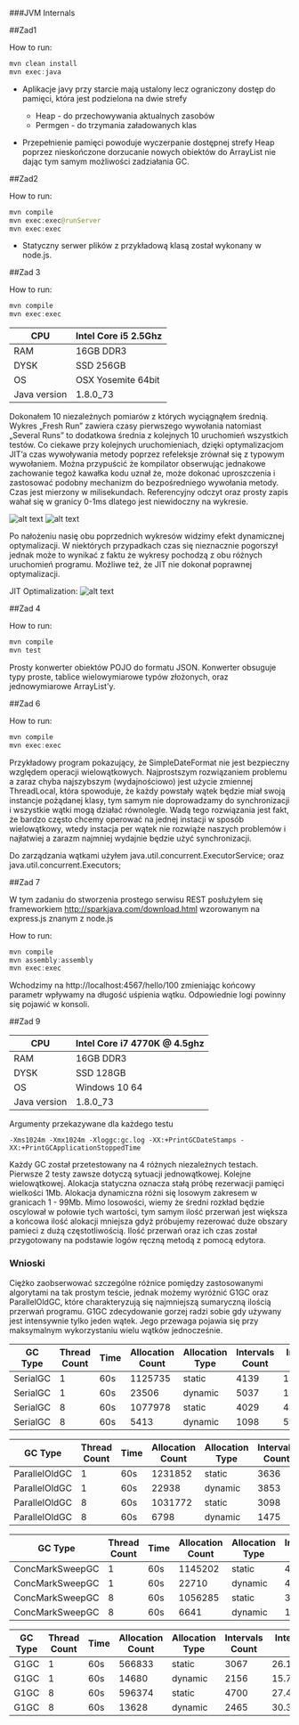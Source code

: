###JVM Internals

##Zad1

How to run:

```java
mvn clean install
mvn exec:java
```

* Aplikacje javy przy starcie mają ustalony lecz ograniczony dostęp do pamięci,
która jest podzielona na dwie strefy
    - Heap - do przechowywania aktualnych zasobów
    - Permgen - do trzymania załadowanych klas

* Przepełnienie pamięci powoduje wyczerpanie dostępnej strefy Heap poprzez
nieskończone dorzucanie nowych obiektów do ArrayList nie dając tym samym możliwości zadziałania GC.

##Zad2

How to run:

```java
mvn compile
mvn exec:exec@runServer
mvn exec:exec
```
* Statyczny serwer plików z przykładową klasą został wykonany w node.js.

##Zad 3

How to run:

```java
mvn compile
mvn exec:exec
```
|    CPU              |    Intel Core i5 2.5Ghz    |
|---------------------|----------------------------|
|    RAM              |    16GB DDR3               |
|    DYSK             |    SSD 256GB               |
|    OS               |    OSX Yosemite 64bit      |
|    Java version     |    1.8.0_73                |

Dokonałem 10 niezależnych pomiarów z których wyciągnąłem średnią. Wykres „Fresh Run” zawiera czasy pierwszego wywołania natomiast „Several Runs” to dodatkowa średnia z kolejnych 10 uruchomień wszystkich testów.  Co ciekawe przy kolejnych uruchomieniach, dzięki optymalizacjom JIT’a czas wywoływania metody poprzez refeleksje zrównał się z typowym wywołaniem. Można przypuścić że kompilator obserwując jednakowe zachowanie tegoż kawałka kodu uznał że, może dokonać uproszczenia i zastosować podobny mechanizm do bezpośredniego wywołania metody. Czas jest mierzony w milisekundach. Referencyjny odczyt oraz prosty zapis wahał się w granicy 0-1ms dlatego jest niewidoczny na wykresie.

![alt text](https://dl.dropboxusercontent.com/u/15067146/freshrun.PNG "Fresh Run")
![alt text](https://dl.dropboxusercontent.com/u/15067146/after10.PNG "After 10")

Po nałożeniu nasię obu poprzednich wykresów widzimy efekt dynamicznej optymalizacji. W niektórych przypadkach czas się nieznacznie pogorszył jednak może to wynikać z faktu że wykresy pochodzą z obu różnych uruchomień programu. Możliwe też, że JIT nie dokonał poprawnej optymalizacji. 

JIT Optimalization:
![alt text](https://dl.dropboxusercontent.com/u/15067146/JITOptymalization.PNG "JIT Optymalization")

##Zad 4

How to run:

```java
mvn compile
mvn test
```

Prosty konwerter obiektów POJO do formatu JSON. Konwerter obsuguje typy proste, tablice wielowymiarowe typów złożonych, oraz jednowymiarowe ArrayList'y. 

##Zad 6

How to run:
```java
mvn compile
mvn exec:exec
```

Przykładowy program pokazujący, że SimpleDateFormat nie jest bezpieczny względem operacji wielowątkowych. Najprostszym rozwiązaniem problemu a zaraz chyba najszybszym (wydajnościowo) jest użycie zmiennej ThreadLocal, która spowoduje, że każdy powstały wątek będzie miał swoją instancje pożądanej klasy, tym samym nie doprowadzamy do synchronizacji i wszystkie wątki mogą działać równolegle. Wadą tego rozwiązania jest fakt, że bardzo często chcemy operować na jednej instacji w sposób wielowątkowy, wtedy instacja per wątek nie rozwiąże naszych problemów i najłatwiej a zarazm najmniej wydajnie będzie użyć synchronizacji.

Do zarządzania wątkami użyłem java.util.concurrent.ExecutorService; oraz  java.util.concurrent.Executors;

##Zad 7

W tym zadaniu do stworzenia prostego serwisu REST posłużyłem się frameworkiem http://sparkjava.com/download.html wzorowanym na express.js znanym z node.js

How to run:
```java
mvn compile
mvn assembly:assembly
mvn exec:exec
```

Wchodzimy na http://localhost:4567/hello/100
zmieniając końcowy parametr wpływamy na długość uśpienia wątku.
Odpowiednie logi powinny się pojawić w konsoli. 

##Zad 9

|    CPU              |    Intel Core i7 4770K @ 4.5ghz    |
|---------------------|----------------------------|
|    RAM              |    16GB DDR3               |
|    DYSK             |    SSD 128GB            |
|    OS               |    Windows 10 64      |
|    Java version     |    1.8.0_73                |


Argumenty przekazywane dla każdego testu 
```shell
-Xms1024m -Xmx1024m -Xloggc:gc.log -XX:+PrintGCDateStamps -XX:+PrintGCApplicationStoppedTime
```

Każdy GC został przetestowany na 4 różnych niezależnych testach.
Pierwsze 2 testy zawsze dotyczą sytuacji jednowątkowej. Kolejne wielowątkowej.
Alokacja statyczna oznacza stałą próbę rezerwacji pamięci wielkości 1Mb.
Alokacja dynamiczna różni się losowym zakresem w granicach 1 - 99Mb.
Mimo losowości, wiemy że średni rozkład będzie oscylował w połowie tych wartości, tym samym ilość przerwań jest
większa a końcowa ilość alokacji mniejsza gdyż próbujemy rezerować duże obszary pamieci z dużą częstotliwością.
Ilość przerwań oraz ich czas został przygotowany na podstawie logów ręczną metodą z pomocą edytora.

### Wnioski 
Ciężko zaobserwować szczególne różnice pomiędzy zastosowanymi algorytami na tak prostym teście,
jednak możemy wyróżnić  G1GC oraz ParallelOldGC, które charakteryzują się najmniejszą sumaryczną ilością przerwań programu.
G1GC zdecydowanie gorzej radzi sobie gdy używany jest intensywnie tylko jeden wątek.
Jego przewaga pojawia się przy maksymalnym wykorzystaniu wielu wątków jednocześnie.

| GC Type         |Thread Count|Time |Allocation Count | Allocation Type |Intervals Count | Intervals Total Time - ms | 
|-----------------|--------------|------|------------------|-----------------|-----------------|---------------------------| 
| SerialGC        | 1            | 60s  | 1125735          | static          | 4139            | 1.2403030000000022        | 
| SerialGC        | 1            | 60s  | 23506            | dynamic         | 5037            | 1.234610900000004         | 
| SerialGC        | 8            | 60s  | 1077978          | static          | 4029            | 4.447214100000007         | 
| SerialGC        | 8            | 60s  | 5413             | dynamic         | 1098            | 59.46893719999999         | 

| GC Type         |Thread Count|Time |Allocation Count | Allocation Type |Intervals Count | Intervals Total Time - ms | 
|-----------------|--------------|------|------------------|-----------------|-----------------|---------------------------| 
| ParallelOldGC   | 1            | 60s  | 1231852          | static          | 3636            | 1.035664999999998         | 
| ParallelOldGC   | 1            | 60s  | 22938            | dynamic         | 3853            | 1.3397927999999972        | 
| ParallelOldGC   | 8            | 60s  | 1031772          | static          | 3098            | 6.716371200000009         | 
| ParallelOldGC   | 8            | 60s  | 6798             | dynamic         | 1475            | 58.599057300000084        | 

| GC Type         |Thread Count|Time |Allocation Count | Allocation Type |Intervals Count | Intervals Total Time - ms | 
|-----------------|--------------|------|------------------|-----------------|-----------------|---------------------------| 
| ConcMarkSweepGC | 1            | 60s  | 1145202          | static          | 4211            | 3.225004400000015         | 
| ConcMarkSweepGC | 1            | 60s  | 22710            | dynamic         | 4896            | 3.4961221999999967        | 
| ConcMarkSweepGC | 8            | 60s  | 1056285          | static          | 3947            | 5.568603499999988         | 
| ConcMarkSweepGC | 8            | 60s  | 6641             | dynamic         | 1806            | 59.09474670000003         | 

| GC Type         |Thread Count|Time |Allocation Count | Allocation Type |Intervals Count | Intervals Total Time - ms | 
|-----------------|--------------|------|------------------|-----------------|-----------------|---------------------------| 
| G1GC            | 1            | 60s  | 566833           | static          | 3067            | 26.189230500000026        | 
| G1GC            | 1            | 60s  | 14680            | dynamic         | 2156            | 15.725686399999983        | 
| G1GC            | 8            | 60s  | 596374           | static          | 4700            | 27.4719264                | 
| G1GC            | 8            | 60s  | 13628            | dynamic         | 2465            | 30.364052000000058        | 

